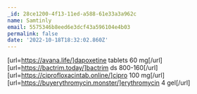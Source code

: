 ```yaml
---
_id: 28ce1200-4f13-11ed-a588-61e33a3a962c
name: Samtinly
email: 5575346b8eed6e3dcf43a596104e4b03
permalink: false
date: '2022-10-18T18:32:02.860Z'
---
```

[url=https://avana.life/]dapoxetine tablets 60 mg[/url] [url=https://bactrim.today/]bactrim ds 800-160[/url] [url=https://ciprofloxacintab.online/]cipro 100 mg[/url] [url=https://buyerythromycin.monster/]erythromycin 4 gel[/url]
